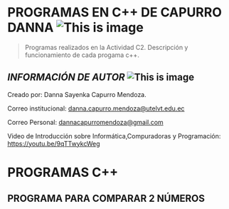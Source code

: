 # PROGRAMAS EN C++ DE CAPURRO DANNA  ![This is image](https://user-images.githubusercontent.com/101121335/169904912-3c96f139-99be-4240-88aa-5e4c2c23fd6a.png)

>Programas realizados en la Actividad C2. Descripción y funcionamiento de cada progama c++.


## ***INFORMACIÓN DE AUTOR***                                                 ![This is image](https://user-images.githubusercontent.com/101121335/169905205-0819381e-f70d-4a3a-a74b-3c4bcf255c83.png)

Creado por: Danna Sayenka Capurro Mendoza.                               

Correo institucional: danna.capurro.mendoza@utelvt.edu.ec

Correo Personal: dannacapurromendoza@gmail.com

Video de Introducción sobre Informática,Compuradoras y Programación: https://youtu.be/9qTTwykcWeg  

# **PROGRAMAS C++**
## **PROGRAMA PARA COMPARAR 2 NÚMEROS**
